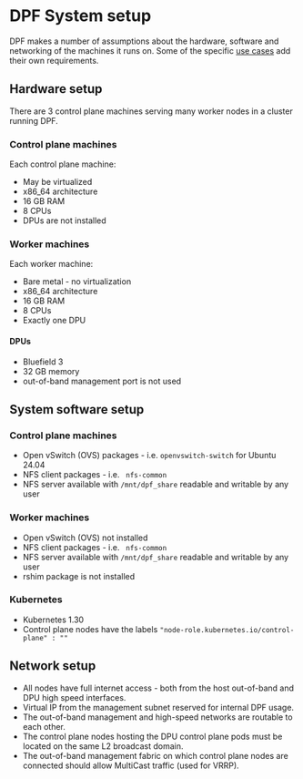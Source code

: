 # DPF System setup

DPF makes a number of assumptions about the hardware, software and networking of the machines it runs on. Some of the specific [use cases](guides/usecases/) add their own requirements.

## Hardware setup
There are 3 control plane machines serving many worker nodes in a cluster running DPF.

### Control plane machines
Each control plane machine:
- May be virtualized
- x86_64 architecture
- 16 GB RAM
- 8 CPUs
- DPUs are not installed

### Worker machines
Each worker machine:
- Bare metal - no virtualization
- x86_64 architecture
- 16 GB RAM
- 8 CPUs
- Exactly one DPU

#### DPUs
- Bluefield 3
- 32 GB memory
- out-of-band management port is not used

## System software setup

### Control plane machines
- Open vSwitch (OVS) packages - i.e. `openvswitch-switch` for Ubuntu 24.04
- NFS client packages - i.e. ` nfs-common`
- NFS server available with `/mnt/dpf_share` readable and writable by any user

### Worker machines
- Open vSwitch (OVS) not installed
- NFS client packages - i.e. ` nfs-common`
- NFS server available with `/mnt/dpf_share` readable and writable by any user
- rshim package is not installed

### Kubernetes
- Kubernetes 1.30
- Control plane nodes have the labels `"node-role.kubernetes.io/control-plane" : ""`

## Network setup
- All nodes have full internet access - both from the host out-of-band and DPU high speed interfaces. 
- Virtual IP from the management subnet reserved for internal DPF usage.
- The out-of-band management and high-speed networks are routable to each other.
- The control plane nodes hosting the DPU control plane pods must be located on the same L2 broadcast domain.
- The out-of-band management fabric on which control plane nodes are connected should allow MultiCast traffic (used for VRRP).
